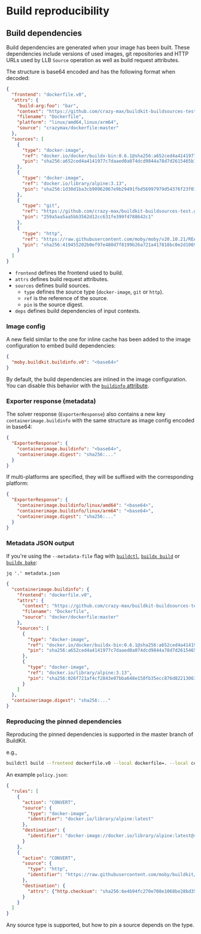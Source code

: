 # Build reproducibility

## Build dependencies

Build dependencies are generated when your image has been built. These
dependencies include versions of used images, git repositories and HTTP URLs
used by LLB `Source` operation as well as build request attributes.

The structure is base64 encoded and has the following format when decoded:

```json
{
  "frontend": "dockerfile.v0",
  "attrs": {
    "build-arg:foo": "bar",
    "context": "https://github.com/crazy-max/buildkit-buildsources-test.git#master",
    "filename": "Dockerfile",
    "platform": "linux/amd64,linux/arm64",
    "source": "crazymax/dockerfile:master"
  },
  "sources": [
    {
      "type": "docker-image",
      "ref": "docker.io/docker/buildx-bin:0.6.1@sha256:a652ced4a4141977c7daaed0a074dcd9844a78d7d2615465b12f433ae6dd29f0",
      "pin": "sha256:a652ced4a4141977c7daaed0a074dcd9844a78d7d2615465b12f433ae6dd29f0"
    },
    {
      "type": "docker-image",
      "ref": "docker.io/library/alpine:3.13",
      "pin": "sha256:1d30d1ba3cb90962067e9b29491fbd56997979d54376f23f01448b5c5cd8b462"
    },
    {
      "type": "git",
      "ref": "https://github.com/crazy-max/buildkit-buildsources-test.git#master",
      "pin": "259a5aa5aa5bb3562d12cc631fe399f4788642c1"
    },
    {
      "type": "http",
      "ref": "https://raw.githubusercontent.com/moby/moby/v20.10.21/README.md",
      "pin": "sha256:419455202b0ef97e480d7f8199b26a721a417818bc0e2d106975f74323f25e6c"
    }
  ]
}
```

* `frontend` defines the frontend used to build.
* `attrs` defines build request attributes.
* `sources` defines build sources.
  * `type` defines the source type (`docker-image`, `git` or `http`).
  * `ref` is the reference of the source.
  * `pin` is the source digest.
* `deps` defines build dependencies of input contexts.

### Image config

A new field similar to the one for inline cache has been added to the image
configuration to embed build dependencies:

```json
{
  "moby.buildkit.buildinfo.v0": "<base64>"
}
```

By default, the build dependencies are inlined in the image configuration. You
can disable this behavior with the [`buildinfo` attribute](../README.md#imageregistry).

### Exporter response (metadata)

The solver response (`ExporterResponse`) also contains a new key
`containerimage.buildinfo` with the same structure as image config encoded in
base64:

```json
{
  "ExporterResponse": {
    "containerimage.buildinfo": "<base64>",
    "containerimage.digest": "sha256:..."
  }
}
```

If multi-platforms are specified, they will be suffixed with the corresponding
platform:

```json
{
  "ExporterResponse": {
    "containerimage.buildinfo/linux/amd64": "<base64>",
    "containerimage.buildinfo/linux/arm64": "<base64>",
    "containerimage.digest": "sha256:..."
  }
}
```

### Metadata JSON output

If you're using the `--metadata-file` flag with [`buildctl`](../README.md#metadata),
[`buildx build`](https://github.com/docker/buildx/blob/master/docs/reference/buildx_build.md)
or [`buildx bake`](https://github.com/docker/buildx/blob/master/docs/reference/buildx_bake.md):

```shell
jq '.' metadata.json
```
```json
{
  "containerimage.buildinfo": {
    "frontend": "dockerfile.v0",
    "attrs": {
      "context": "https://github.com/crazy-max/buildkit-buildsources-test.git#master",
      "filename": "Dockerfile",
      "source": "docker/dockerfile:master"
    },
    "sources": [
      {
        "type": "docker-image",
        "ref": "docker.io/docker/buildx-bin:0.6.1@sha256:a652ced4a4141977c7daaed0a074dcd9844a78d7d2615465b12f433ae6dd29f0",
        "pin": "sha256:a652ced4a4141977c7daaed0a074dcd9844a78d7d2615465b12f433ae6dd29f0"
      },
      {
        "type": "docker-image",
        "ref": "docker.io/library/alpine:3.13",
        "pin": "sha256:026f721af4cf2843e07bba648e158fb35ecc876d822130633cc49f707f0fc88c"
      }
    ]
  },
  "containerimage.digest": "sha256:..."
}
```

### Reproducing the pinned dependencies

<!-- TODO: s/master/v0.11/ after the release -->
Reproducing the pinned dependencies is supported in the master branch of BuildKit.

e.g.,
```bash
buildctl build --frontend dockerfile.v0 --local dockerfile=. --local context=. --source-policy-file policy.json
```

An example `policy.json`:
```json
{
  "rules": [
    {
      "action": "CONVERT",
      "source": {
        "type": "docker-image",
        "identifier": "docker.io/library/alpine:latest"
      },
      "destination": {
        "identifier": "docker-image://docker.io/library/alpine:latest@sha256:4edbd2beb5f78b1014028f4fbb99f3237d9561100b6881aabbf5acce2c4f9454"
      }
    },
    {
      "action": "CONVERT",
      "source": {
        "type": "http",
        "identifier": "https://raw.githubusercontent.com/moby/buildkit/v0.10.1/README.md"
      },
      "destination": {
        "attrs": {"http.checksum": "sha256:6e4b94fc270e708e1068be28bd3551dc6917a4fc5a61293d51bb36e6b75c4b53"}
      }
    }
  ]
}
```

Any source type is supported, but how to pin a source depends on the type.
